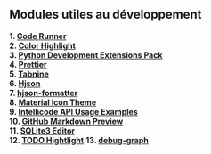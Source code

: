 ## Modules utiles au développement
__1. [Code Runner][1]__  
__2. [Color Highlight][2]__   
__3. [Python Development Extensions Pack][3]__  
__4. [Prettier][4]__  
__5. [Tabnine][5]__  
__6. [Hjson][6]__  
__7. [hjson-formatter][7]__  
__8. [Material Icon Theme][8]__  
__9. [Intellicode API Usage Examples][9]__  
__10. [GitHub Markdown Preview][10]__  
__11. [SQLite3 Editor][11]__  
__12. [TODO Hightlight][12]__
__13. [debug-graph][13]__


[1]: https://marketplace.visualstudio.com/items?itemName=formulahendry.code-runner
[2]: https://marketplace.visualstudio.com/items?itemName=naumovs.color-highlight
[3]: https://marketplace.visualstudio.com/items?itemName=demystifying-javascript.python-extensions-pack
[4]: https://marketplace.visualstudio.com/items?itemName=esbenp.prettier-vscode
[5]: https://marketplace.visualstudio.com/items?itemName=TabNine.tabnine-vscode
[6]: https://marketplace.visualstudio.com/items?itemName=laktak.hjson
[7]: https://marketplace.visualstudio.com/items?itemName=Tanh.hjson-formatter
[8]: https://marketplace.visualstudio.com/items?itemName=PKief.material-icon-theme
[9]: https://marketplace.visualstudio.com/items?itemName=VisualStudioExptTeam.intellicode-api-usage-examples
[10]: https://marketplace.visualstudio.com/items?itemName=bierner.github-markdown-preview
[11]: https://marketplace.visualstudio.com/items?itemName=yy0931.vscode-sqlite3-editor
[12]: https://marketplace.visualstudio.com/items?itemName=wayou.vscode-todo-highlight
[13]: https://marketplace.visualstudio.com/items?itemName=k0in.debug-graph

